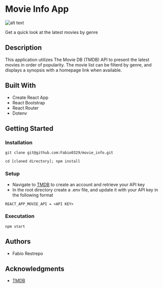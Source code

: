 # Movie Info App

![alt text](https://media.giphy.com/media/xdNa6yt6o8oUJ9SS3F/giphy.gif)

Get a quick look at the latest movies by genre

## Description

This application utilizes The Movie DB (TMDB) API to present the latest movies in order of popularity. The movie list can be filterd by genre, and displays a synopsis with a homepage link when available.

## Built With

* Create React App
* React Bootstrap
* React Router
* Dotenv

## Getting Started

### Installation

```
git clone git@github.com:Fabio0329/movie_info.git
```
```
cd [cloned directory]; npm install
```

### Setup
* Navigate to [TMDB](https://www.themoviedb.org/?language=en-US) to create an account and retrieve your API key
* In the root directory create a .env file, and update it with your API key in the following format
```
REACT_APP_MOVIE_API = <API KEY>
```

### Executation

```
npm start
```

## Authors

* Fabio Restrepo

## Acknowledgments

* [TMDB](https://www.themoviedb.org/?language=en-US)
